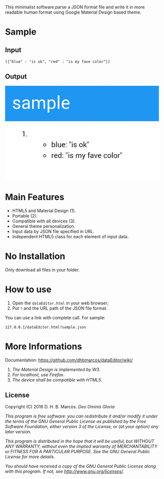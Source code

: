 This minimalist software parse a JSON format file and write it in more readable human format using Google Material Design based theme.

# Sample

## Input
    [{"blue" : "is ok", "red" : "is my fave color"}]
    
## Output
![](https://raw.githubusercontent.com/dhbmarcos/dataEditor/gh-pages/sample1.png)

# Main Features

* HTML5 and Material Design (1).
* Portable (2).
* Compatible with all devices (3).
* General theme personalization.
* Input data by JSON file specified in URL.
* Independent HTML5 class for each element of input data.

# No Installation

Only download all files in your folder.

# How to use

1. Open the `dataEditor.html` in your web browser;
2. Put `?` and the URL path of the JSON file format.

You can use a link with complete call. For sample:

    127.0.0.1/dataEditor.html?sample.json

# More Informations

Documentation: https://github.com/dhbmarcos/dataEditor/wiki/

1. *The Material Design is implemented by W3*.
2. *For localhost, use Firefox*.
3. *The device shall be compatible with HTML5*.

## License

Copyright (C) 2016  D. H. B. Marcos. _Deo Ominis Gloria_

_This program is free software: you can redistribute it and/or modify_
_it under the terms of the GNU General Public License as published by_
_the Free Software Foundation, either version 3 of the License, or_
_(at your option) any later version._

_This program is distributed in the hope that it will be useful,_
_but WITHOUT ANY WARRANTY; without even the implied warranty of_
_MERCHANTABILITY or FITNESS FOR A PARTICULAR PURPOSE.  See the_
_GNU General Public License for more details._

_You should have received a copy of the GNU General Public License_
_along with this program.  If not, see http://www.gnu.org/licenses/._
